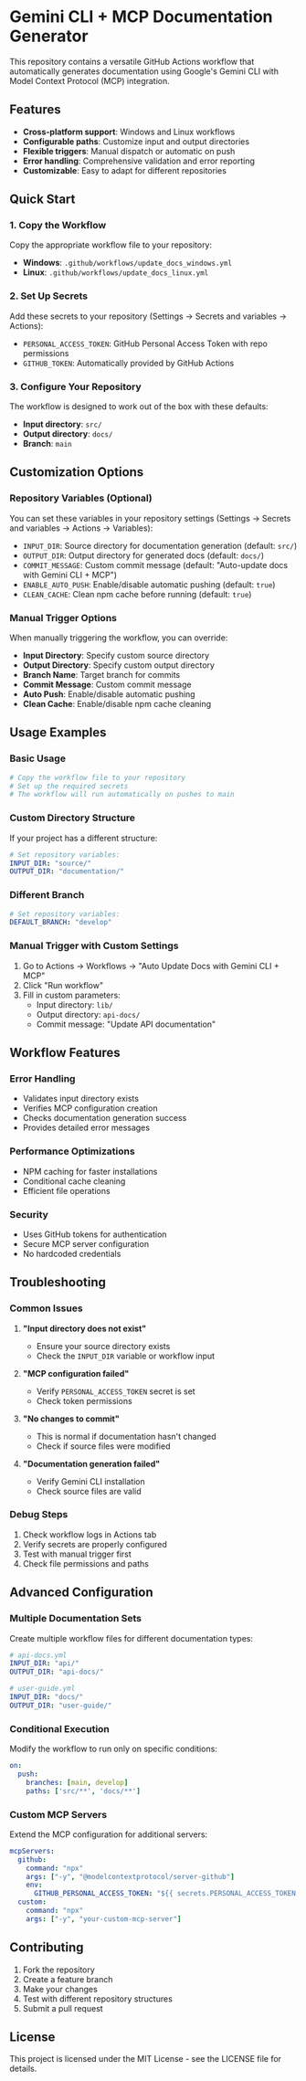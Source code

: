 # Gemini CLI + MCP Documentation Generator

This repository contains a versatile GitHub Actions workflow that automatically generates documentation using Google's Gemini CLI with Model Context Protocol (MCP) integration.

## Features

- **Cross-platform support**: Windows and Linux workflows
- **Configurable paths**: Customize input and output directories
- **Flexible triggers**: Manual dispatch or automatic on push
- **Error handling**: Comprehensive validation and error reporting
- **Customizable**: Easy to adapt for different repositories

## Quick Start

### 1. Copy the Workflow

Copy the appropriate workflow file to your repository:

- **Windows**: `.github/workflows/update_docs_windows.yml`
- **Linux**: `.github/workflows/update_docs_linux.yml`

### 2. Set Up Secrets

Add these secrets to your repository (Settings → Secrets and variables → Actions):

- `PERSONAL_ACCESS_TOKEN`: GitHub Personal Access Token with repo permissions
- `GITHUB_TOKEN`: Automatically provided by GitHub Actions

### 3. Configure Your Repository

The workflow is designed to work out of the box with these defaults:
- **Input directory**: `src/`
- **Output directory**: `docs/`
- **Branch**: `main`

## Customization Options

### Repository Variables (Optional)

You can set these variables in your repository settings (Settings → Secrets and variables → Actions → Variables):

- `INPUT_DIR`: Source directory for documentation generation (default: `src/`)
- `OUTPUT_DIR`: Output directory for generated docs (default: `docs/`)
- `COMMIT_MESSAGE`: Custom commit message (default: "Auto-update docs with Gemini CLI + MCP")
- `ENABLE_AUTO_PUSH`: Enable/disable automatic pushing (default: `true`)
- `CLEAN_CACHE`: Clean npm cache before running (default: `true`)

### Manual Trigger Options

When manually triggering the workflow, you can override:

- **Input Directory**: Specify custom source directory
- **Output Directory**: Specify custom output directory  
- **Branch Name**: Target branch for commits
- **Commit Message**: Custom commit message
- **Auto Push**: Enable/disable automatic pushing
- **Clean Cache**: Enable/disable npm cache cleaning

## Usage Examples

### Basic Usage

```yaml
# Copy the workflow file to your repository
# Set up the required secrets
# The workflow will run automatically on pushes to main
```

### Custom Directory Structure

If your project has a different structure:

```yaml
# Set repository variables:
INPUT_DIR: "source/"
OUTPUT_DIR: "documentation/"
```

### Different Branch

```yaml
# Set repository variables:
DEFAULT_BRANCH: "develop"
```

### Manual Trigger with Custom Settings

1. Go to Actions → Workflows → "Auto Update Docs with Gemini CLI + MCP"
2. Click "Run workflow"
3. Fill in custom parameters:
   - Input directory: `lib/`
   - Output directory: `api-docs/`
   - Commit message: "Update API documentation"

## Workflow Features

### Error Handling

- Validates input directory exists
- Verifies MCP configuration creation
- Checks documentation generation success
- Provides detailed error messages

### Performance Optimizations

- NPM caching for faster installations
- Conditional cache cleaning
- Efficient file operations

### Security

- Uses GitHub tokens for authentication
- Secure MCP server configuration
- No hardcoded credentials

## Troubleshooting

### Common Issues

1. **"Input directory does not exist"**
   - Ensure your source directory exists
   - Check the `INPUT_DIR` variable or workflow input

2. **"MCP configuration failed"**
   - Verify `PERSONAL_ACCESS_TOKEN` secret is set
   - Check token permissions

3. **"No changes to commit"**
   - This is normal if documentation hasn't changed
   - Check if source files were modified

4. **"Documentation generation failed"**
   - Verify Gemini CLI installation
   - Check source files are valid

### Debug Steps

1. Check workflow logs in Actions tab
2. Verify secrets are properly configured
3. Test with manual trigger first
4. Check file permissions and paths

## Advanced Configuration

### Multiple Documentation Sets

Create multiple workflow files for different documentation types:

```yaml
# api-docs.yml
INPUT_DIR: "api/"
OUTPUT_DIR: "api-docs/"

# user-guide.yml  
INPUT_DIR: "docs/"
OUTPUT_DIR: "user-guide/"
```

### Conditional Execution

Modify the workflow to run only on specific conditions:

```yaml
on:
  push:
    branches: [main, develop]
    paths: ['src/**', 'docs/**']
```

### Custom MCP Servers

Extend the MCP configuration for additional servers:

```yaml
mcpServers:
  github:
    command: "npx"
    args: ["-y", "@modelcontextprotocol/server-github"]
    env:
      GITHUB_PERSONAL_ACCESS_TOKEN: "${{ secrets.PERSONAL_ACCESS_TOKEN }}"
  custom:
    command: "npx"
    args: ["-y", "your-custom-mcp-server"]
```

## Contributing

1. Fork the repository
2. Create a feature branch
3. Make your changes
4. Test with different repository structures
5. Submit a pull request

## License

This project is licensed under the MIT License - see the LICENSE file for details.
